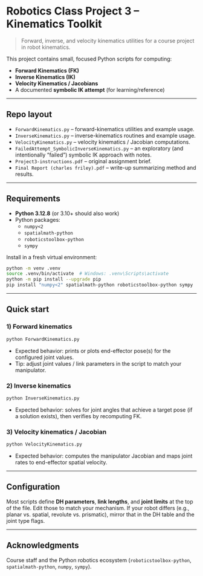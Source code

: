 # Robotics Class Project 3 – Kinematics Toolkit

> Forward, inverse, and velocity kinematics utilities for a course project in robot kinematics.

This project contains small, focused Python scripts for computing:
- **Forward Kinematics (FK)**
- **Inverse Kinematics (IK)**
- **Velocity Kinematics / Jacobians**
- A documented **symbolic IK attempt** (for learning/reference)

---

## Repo layout

- `ForwardKinematics.py` – forward-kinematics utilities and example usage.  
- `InverseKinematics.py` – inverse-kinematics routines and example usage.  
- `VelocityKinematics.py` – velocity kinematics / Jacobian computations.  
- `FailedAttempt_SymbolicInverseKinematics.py` – an exploratory (and intentionally “failed”) symbolic IK approach with notes.  
- `Project3-instructions.pdf` – original assignment brief.  
- `Final Report (charles friley).pdf` – write-up summarizing method and results.  

---

## Requirements

- **Python 3.12.8** (or 3.10+ should also work)  
- Python packages:
  - `numpy<2`
  - `spatialmath-python`
  - `roboticstoolbox-python`
  - `sympy`

Install in a fresh virtual environment:

```bash
python -m venv .venv
source .venv/bin/activate  # Windows: .venv\Scripts\activate
python -m pip install --upgrade pip
pip install "numpy<2" spatialmath-python roboticstoolbox-python sympy
```

---

## Quick start

### 1) Forward kinematics
```bash
python ForwardKinematics.py
```
- Expected behavior: prints or plots end-effector pose(s) for the configured joint values.
- Tip: adjust joint values / link parameters in the script to match your manipulator.

### 2) Inverse kinematics
```bash
python InverseKinematics.py
```
- Expected behavior: solves for joint angles that achieve a target pose (if a solution exists), then verifies by recomputing FK.

### 3) Velocity kinematics / Jacobian
```bash
python VelocityKinematics.py
```
- Expected behavior: computes the manipulator Jacobian and maps joint rates to end-effector spatial velocity.

---

## Configuration

Most scripts define **DH parameters**, **link lengths**, and **joint limits** at the top of the file. Edit those to match your mechanism. If your robot differs (e.g., planar vs. spatial, revolute vs. prismatic), mirror that in the DH table and the joint type flags.

---

## Acknowledgments

Course staff and the Python robotics ecosystem (`roboticstoolbox-python`, `spatialmath-python`, `numpy`, `sympy`).
